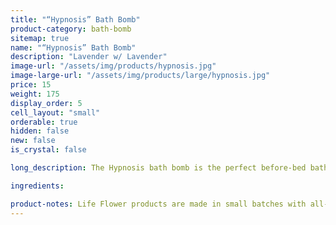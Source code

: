 ```yaml
---
title: "“Hypnosis” Bath Bomb"
product-category: bath-bomb
sitemap: true
name: "“Hypnosis” Bath Bomb"
description: "Lavender w/ Lavender"
image-url: "/assets/img/products/hypnosis.jpg"
image-large-url: "/assets/img/products/large/hypnosis.jpg"
price: 15
weight: 175
display_order: 5
cell_layout: "small"
orderable: true
hidden: false
new: false
is_crystal: false

long_description: The Hypnosis bath bomb is the perfect before-bed bath bomb. Handcrafted with pure lavender essential oils which has been used for thousands of years as a natural sleep aid. Topped with an amethyst and fresh lavender buds. Amethyst is highly beneficial in treating insomnia, especially when caused by an over-active mind.

ingredients:

product-notes: Life Flower products are made in small batches with all-natural and boutique ingredients. Most orders are processed within 3 days of being placed.
---
```

